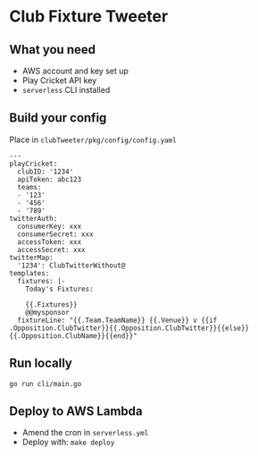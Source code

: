 # Club Fixture Tweeter

## What you need

- AWS account and key set up
- Play Cricket API key
- `serverless` CLI installed

## Build your config

Place in `clubTweeter/pkg/config/config.yaml`

```
---
playCricket:
  clubID: '1234'
  apiToken: abc123
  teams:
  - '123'
  - '456'
  - '789'
twitterAuth:
  consumerKey: xxx
  consumerSecret: xxx
  accessToken: xxx
  accessSecret: xxx
twitterMap:
  '1234': ClubTwitterWithout@
templates:
  fixtures: |-
    Today's Fixtures:

    {{.Fixtures}}
    @@mysponsor
  fixtureLine: "{{.Team.TeamName}} {{.Venue}} v {{if .Opposition.ClubTwitter}}{{.Opposition.ClubTwitter}}{{else}}{{.Opposition.ClubName}}{{end}}"

```

## Run locally

```
go run cli/main.go
```

## Deploy to AWS Lambda

- Amend the cron in `serverless.yml`
- Deploy with: `make deploy`
